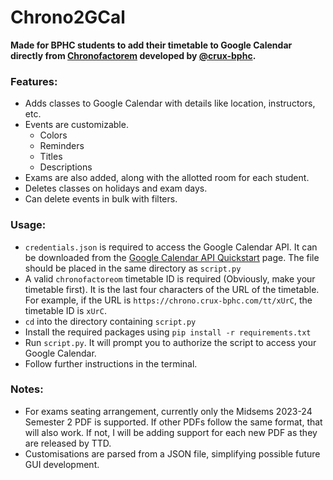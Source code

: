 # Chrono2GCal

<b>Made for BPHC students to add their timetable to Google Calendar directly from [Chronofactorem](https://chrono.crux-bphc.com) developed by [@crux-bphc](https://github.com/crux-bphc).</b>

### Features:

- Adds classes to Google Calendar with details like location, instructors, etc.
- Events are customizable.
  - Colors
  - Reminders
  - Titles
  - Descriptions
- Exams are also added, along with the allotted room for each student.
- Deletes classes on holidays and exam days.
- Can delete events in bulk with filters.

### Usage:

- `credentials.json` is required to access the Google Calendar API. It can be downloaded from the [Google Calendar API Quickstart](https://developers.google.com/calendar/quickstart/python) page. The file should be placed in the same directory as `script.py`
- A valid `chronofactoreom` timetable ID is required (Obviously, make your timetable first). It is the last four characters of the URL of the timetable. For example, if the URL is `https://chrono.crux-bphc.com/tt/xUrC`, the timetable ID is `xUrC`.
- `cd` into the directory containing `script.py`
- Install the required packages using `pip install -r requirements.txt`
- Run `script.py`. It will prompt you to authorize the script to access your Google Calendar.
- Follow further instructions in the terminal.

### Notes:

- For exams seating arrangement, currently only the Midsems 2023-24 Semester 2 PDF is supported. If other PDFs follow the same format, that will also work. If not, I will be adding support for each new PDF as they are released by TTD.
- Customisations are parsed from a JSON file, simplifying possible future GUI development.

